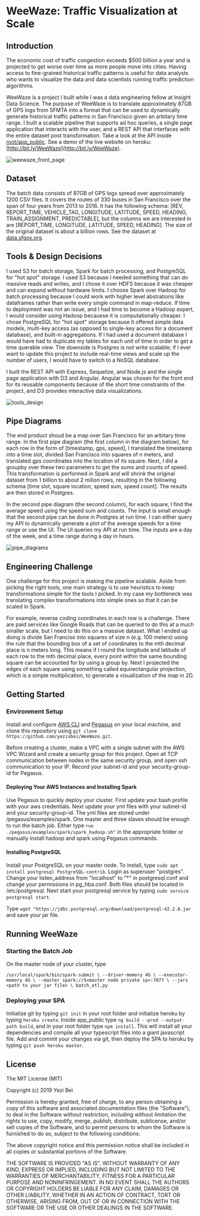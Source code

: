 # WeeWaze: Traffic Visualization at Scale

## Introduction

The economic cost of traffic congestion exceeds $500 billion a year and is projected to get worse over time as more people move into cities. Having access to fine-grained historical traffic patterns is useful for data analysts who wants to visualize the data and data scientists running traffic prediction algorithms. 

WeeWaze is a project I built while I was a data engineering fellow at Insight Data Science. The purpose of WeeWaze is to translate approximately 87GB of GPS logs from SFMTA into a format that can be used to dynamically generate historical traffic patterns in San Francisco given an arbitary time range.  I built a scalable pipeline that supports ad hoc queries, a single page application that interacts with the user, and a REST API that interfaces with the entire dataset post transformation.  Take a look at the API inside [root/app_public](https://github.com/yezixbei/WeeWaze/tree/master/app_api).  See a demo of the live website on heroku:  [http://bit.ly/WeeWaze](http://bit.ly/WeeWaze).

![weewaze_front_page](app_public/src/assets/pics/weewaze_front_page.png)



## Dataset

The batch data consists of 87GB of GPS logs spread over approximately 1200 CSV files.  It covers the routes of 330 buses in San Francisco over the span of four years from 2013 to 2016. It has the following schema: [REV, REPORT_TIME, VEHICLE_TAG, LONGITUDE, LATITUDE, SPEED, HEADING, TRAIN_ASSIGNMENT, PREDICTABLE], but the columns we are interested in are [REPORT_TIME, LONGITUDE, LATITUDE, SPEED, HEADING]. The size of the original dataset is about a billion rows.  See the dataset at [data.sfgov.org](https://data.sfgov.org/Transportation/Historical-raw-AVL-GPS-data/5fk7-ivit).



## Tools & Design Decisions

I used S3 for batch storage, Spark for batch processing, and PostgreSQL for "hot spot" storage. I used S3 because I needed something that can do massive reads and writes, and I chose it over HDFS because it was cheaper and can expand without hardware limits. I choose Spark over Hadoop for batch processing because I could work with higher level abstrations like dataframes rather than write every single command in map-reduce. If time to deployment was not an issue, and I had time to become a Hadoop expert, I would consider using Hadoop becauese it is computationally cheaper. I chose PostgreSQL for "hot spot" storage because it offered simple data models, multi-key access (as opposed to single-key access for a document database), and built-in aggregations.  If I had used a document database I would have had to duplicate my tables for each unit of time in order to get a time querable view.  The downside is Postgres is not write scalable; if I ever want to update this project to include real-time views and scale up the number of users, I would have to switch to a NoSQL database.

I built the REST API with Express, Sequelize, and Node.js and the single page application with D3 and Angular. Angular was chosen for the front end for its reusable components because of the short time constraints of the project, and D3 provides interactive data visualizations. 

![tools_design](app_public/src/assets/pics/tools_design.png)



## Pipe Diagrams

The end product shoud be a map over San Francisco for an arbitary time range. In the first pipe diagram (the first column in the diagram below), for each row in the form of [timestamp, gps, speed], I translated the timestamp into a time slot, divided San Francisco into squares of n meters, and translated gps coordinates into the location of its square. Next,  I did a groupby over these two parameters to get the sums and counts of speed. This transformation is performed in Spark and will shrink the original dataset from 1 billion to about 2 milion rows, resulting in the following schema [time slot, square location, speed sum, speed count]. The results are then stored in Postgres. 

In the second pipe diagram (the second column), for each square, I find the average speed using the speed sum and counts.  The input is small enough that the second pipe can be done in Postgres at run time.  I can either query my API to dynamically generate a plot of the average speeds for a time range or use the UI. The UI queries my API at run time. The inputs are a day of the week, and a time range during a day in hours. 



![pipe_diagrams](app_public/src/assets/pics/pipe_diagrams.png)



## Engineering Challenge

One challenge for this project is making the pipeline scalable. Aside from picking the right tools, one main strategy is to use heuristics to keep transformations simple for the tools I picked.  In my case my  bottleneck was translating complex transformations into simple ones so that it can be scaled in Spark. 

For example, reverse coding coordinates in each row is a challenge. There are paid services like Google Roads that can be queried to do this at a much smaller scale, but I need to do this on a massive dataset. What I ended up doing is divide San Franciso into squares of size n (e.g. 100 meters) using the rule that the bounding box of a set of coordinates to the mth decimal place is n meters long. This means if I round the longitude and latitude of each row to the mth decimal place, every point within the same bounding square can be accounted for by using a group by.  Next I projected the edges of each square using something called equirectangular projection, which is a simple multiplication, to generate a visualization of the map in 2D. 



## Getting Started

### Environment Setup

Install and configure [AWS CLI](https://aws.amazon.com/cli/) and [Pegasus](https://github.com/InsightDataScience/pegasus) on your local machine, and clone this repository using `git clone https://github.com/yezixbei/WeeWaze.git.`  

Before creating a cluster, make a VPC with a single subnet with the AWS VPC Wizard and create a security group for this project.  Open all TCP communication between nodes in the same security group, and open ssh communication to your IP. Record your subnet-id and your security-group-id for Pegasus.

<h4>Deploying Your AWS Instances and Installing Spark
</h5>

Use Pegasus to quickly deploy your cluster.  First update your bash profile with your aws credentials.  Next update your yml files with your subnet-id and your security-group-id. The yml files are stored under /pegasus/examples/spark. One master and three slaves should be enough to run the batch job. Either type `run ./pegasus/examples/spark/spark_hadoop.sh"` in the appropriate folder or manually install hadoop and spark using Pegasus commands.

<h4>Installing PostgreSQL
  
</h4>

Install your PostgreSQL on your master node. To install, type `sudo apt install postgresql PostgreSQL-contrib`.  Login as superuser "postgres". Change your listen_address from "localhost" to "*" in postgresql.conf and change your permissions in pg_hba.conf.  Both files should be located in /etc/postgresql. Next start your postgresql service by typing `sudo service postgresql start`.

Type `wget "https://jdbc.postgresql.org/download/postgresql-42.2.8.jar` and save your jar file.



## Running WeeWaze

### Starting the Batch Job

On the master node of your cluster, type 

`/usr/local/spark/bin/spark-submit \
	--driver-memory 4G \
    --executor-memory 4G \
	--master spark://$<master node private ip>:7077 \
    --jars <path to your jar file> \
    batch_etl.py`

### Deploying your SPA

Initialize git by typing `git init` in your root folder and initialize heroku by typing `heroku create`.  Inside app_public type `ng build --prod --output-path build`, and in your root folder type `npm install`. This will install all your dependencies and compile all your typescript files into a giant javascript file.   Add and commit your changes via git, then deploy the SPA to heroku by typing `git push heroku master`.



## License

The MIT License (MIT)

Copyright (c) 2019 Yezi Bei

Permission is hereby granted, free of charge, to any person obtaining a copy of this software and associated documentation files (the "Software"), to deal in the Software without restriction, including without limitation the rights to use, copy, modify, merge, publish, distribute, sublicense, and/or sell copies of the Software, and to permit persons to whom the Software is furnished to do so, subject to the following conditions:

The above copyright notice and this permission notice shall be included in all copies or substantial portions of the Software.

THE SOFTWARE IS PROVIDED "AS IS", WITHOUT WARRANTY OF ANY KIND, EXPRESS OR IMPLIED, INCLUDING BUT NOT LIMITED TO THE WARRANTIES OF MERCHANTABILITY, FITNESS FOR A PARTICULAR PURPOSE AND NONINFRINGEMENT. IN NO EVENT SHALL THE AUTHORS OR COPYRIGHT HOLDERS BE LIABLE FOR ANY CLAIM, DAMAGES OR OTHER LIABILITY, WHETHER IN AN ACTION OF CONTRACT, TORT OR OTHERWISE, ARISING FROM, OUT OF OR IN CONNECTION WITH THE SOFTWARE OR THE USE OR OTHER DEALINGS IN THE SOFTWARE.